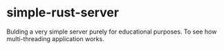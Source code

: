 # simple-rust-server

Bulding a very simple server purely for educational purposes. To see how multi-threading application works.
